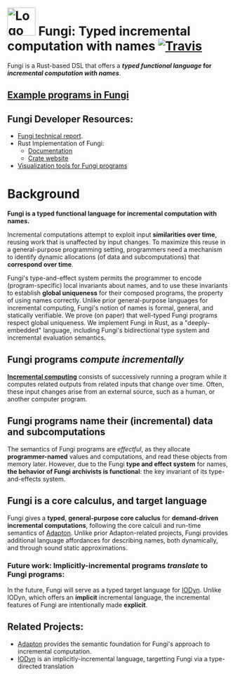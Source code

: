# <img src="http://adapton.org/fungi-lang-logo/Fungi-lang-logo-64.png" alt="Logo" style="width: 64px;"/> Fungi: Typed incremental computation with names [![Travis](https://api.travis-ci.org/Adapton/fungi-lang.rust.svg?branch=master)](https://travis-ci.org/Adapton/fungi-lang.rust)

Fungi is a Rust-based DSL that offers a **_typed functional language_ for _incremental computation with names_**.

## [Example programs in Fungi](https://docs.rs/fungi-lang/0/fungi_lang/examples/index.html)

## Fungi Developer Resources:
 - [Fungi technical report](https://arxiv.org/abs/1808.07826).
 - Rust Implementation of Fungi:
    - [Documentation](https://docs.rs/fungi-lang)  
    - [Crate website](https://crates.io/crates/fungi-lang)  
 - [Visualization tools for Fungi programs](https://github.com/Adapton/fungi-vis)  

# Background

**Fungi is a typed functional language for incremental computation with names.** 

Incremental computations attempt to exploit input **similarities over
time**, reusing work that is unaffected by input changes.
To maximize this reuse in a general-purpose programming setting, 
programmers need a mechanism to identify dynamic allocations 
(of data and subcomputations) that **correspond over time**.

Fungi's type-and-effect system permits the programmer
to encode (program-specific) local invariants about names,
and to use these invariants to establish **global uniqueness** for their
composed programs, the property of using names correctly.
Unlike prior general-purpose languages for incremental computing,
Fungi's notion of names is formal, general, and statically verifiable.
We prove (on paper) that well-typed Fungi programs respect global uniqueness.  We implement Fungi in Rust, as a "deeply-embedded" language, including Fungi's bidirectional type system and incremental evaluation semantics.

## Fungi programs _compute incrementally_

[**Incremental
computing**](https://en.wikipedia.org/wiki/Incremental_computing)
consists of successively running a program while it computes related
outputs from related inputs that change over time.  Often, these input
changes arise from an external source, such as a human, or another
computer program.

## Fungi programs name their (incremental) data and subcomputations

The semantics of Fungi programs are _effectful_, as they allocate
**programmer-named** values and computations, and read these objects
from memory later.  However, due to the Fungi **type and effect
system** for names, **the behavior of Fungi archivists is
functional**: the key invariant of its type-and-effects system.

## Fungi is a core calculus, and target language

Fungi gives a **typed**, **general-purpose core caluclus** for
**demand-driven incremental computations**, following the core calculi
and run-time semantics of [Adapton](http://adapton.org).  Unlike prior
Adapton-related projects, Fungi provides additional language
affordances for describing names, both dynamically, and through sound static approximations.

### Future work: Implicitly-incremental programs _translate_ to Fungi programs:

In the future, Fungi will serve as a typed target language for
[IODyn](https://github.com/cuplv/iodyn-lang.rust).  Unlike IODyn,
which offers an **implicit** incremental language, the incremental
features of Fungi are intentionally made **explicit**.

## Related Projects:

 - [Adapton](http://adapton.org) provides the semantic foundation for Fungi's approach to incremental computation.  
 - [IODyn](https://github.com/cuplv/iodyn-lang.rust) is an implicitly-incremental language, targetting Fungi via a type-directed translation  
